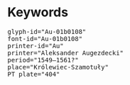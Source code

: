 # Keywords
<pre>
glyph-id="Au-01b0108"
font-id="Au-01b0108"
printer-id="Au"
printer="Aleksander Augezdecki"
period="1549–1561?"
place="Królewiec-Szamotuły"
PT plate="404"
</pre>
